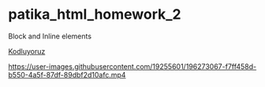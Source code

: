 # patika_html_homework_2
Block and Inline elements

 [Kodluyoruz](https://app.patika.dev)



https://user-images.githubusercontent.com/19255601/196273067-f7ff458d-b550-4a5f-87df-89dbf2d10afc.mp4

